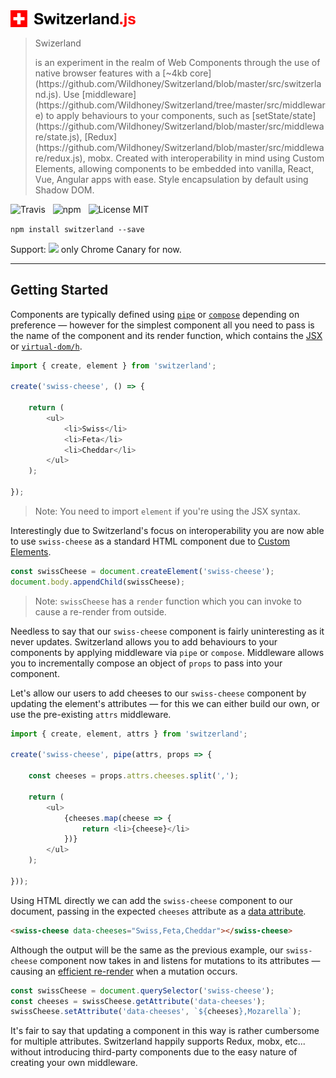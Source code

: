 <img src="media/logo.png" alt="Switzerland" width="200" />

> <p color="#ff0000">Swizerland</p> is an experiment in the realm of Web Components through the use of native browser features with a [~4kb core](https://github.com/Wildhoney/Switzerland/blob/master/src/switzerland.js). Use [middleware](https://github.com/Wildhoney/Switzerland/tree/master/src/middleware) to apply behaviours to your components, such as [setState/state](https://github.com/Wildhoney/Switzerland/blob/master/src/middleware/state.js), [Redux](https://github.com/Wildhoney/Switzerland/blob/master/src/middleware/redux.js), mobx. Created with interoperability in mind using Custom Elements, allowing components to be embedded into vanilla, React, Vue, Angular apps with ease. Style encapsulation by default using Shadow DOM.

![Travis](http://img.shields.io/travis/Wildhoney/Switzerland.svg?style=flat-square)
&nbsp;
![npm](http://img.shields.io/npm/v/switzerland.svg?style=flat-square)
&nbsp;
![License MIT](http://img.shields.io/badge/License-MIT-lightgrey.svg?style=flat-square)

`npm install switzerland --save`

Support: <img src="https://github.com/alrra/browser-logos/blob/master/chrome-canary/chrome-canary_128x128.png?raw=true" width="16" /> only Chrome Canary for now.

---

## Getting Started

Components are typically defined using [`pipe`](http://ramdajs.com/docs/#pipe) or [`compose`](http://ramdajs.com/docs/#compose) depending on preference &mdash; however for the simplest component all you need to pass is the name of the component and its render function, which contains the [JSX](https://facebook.github.io/react/docs/jsx-in-depth.html) or [`virtual-dom/h`](https://github.com/Matt-Esch/virtual-dom#example).

```javascript
import { create, element } from 'switzerland';

create('swiss-cheese', () => {

    return (
        <ul>
            <li>Swiss</li>
            <li>Feta</li>
            <li>Cheddar</li>
        </ul>
    );

});
```

> Note: You need to import `element` if you're using the JSX syntax.

Interestingly due to Switzerland's focus on interoperability you are now able to use `swiss-cheese` as a standard HTML component due to [Custom Elements](https://www.w3.org/TR/custom-elements/).

```javascript
const swissCheese = document.createElement('swiss-cheese');
document.body.appendChild(swissCheese);
```

> Note: `swissCheese` has a `render` function which you can invoke to cause a re-render from outside.

Needless to say that our `swiss-cheese` component is fairly uninteresting as it never updates. Switzerland allows you to add behaviours to your components by applying middleware via `pipe` or `compose`. Middleware allows you to incrementally compose an object of `props` to pass into your component.

Let's allow our users to add cheeses to our `swiss-cheese` component by updating the element's attributes &mdash; for this we can either build our own, or use the pre-existing `attrs` middleware.

```javascript
import { create, element, attrs } from 'switzerland';

create('swiss-cheese', pipe(attrs, props => {

    const cheeses = props.attrs.cheeses.split(',');

    return (
        <ul>
            {cheeses.map(cheese => {
                return <li>{cheese}</li>
            })}
        </ul>
    );

}));
```

Using HTML directly we can add the `swiss-cheese` component to our document, passing in the expected `cheeses` attribute as a [data attribute](http://html5doctor.com/html5-custom-data-attributes/).

```html
<swiss-cheese data-cheeses="Swiss,Feta,Cheddar"></swiss-cheese>
````

Although the output will be the same as the previous example, our `swiss-cheese` component now takes in and listens for mutations to its attributes &mdash; causing an [efficient re-render](https://github.com/Matt-Esch/virtual-dom) when a mutation occurs.

```javascript
const swissCheese = document.querySelector('swiss-cheese');
const cheeses = swissCheese.getAttribute('data-cheeses');
swissCheese.setAttribute('data-cheeses', `${cheeses},Mozarella`);
```

It's fair to say that updating a component in this way is rather cumbersome for multiple attributes. Switzerland happily supports Redux, mobx, etc... without introducing third-party components due to the easy nature of creating your own middleware.
